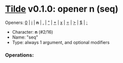 
# [Tilde](./README.md) v0.1.0: opener n (seq)

Openers: [0](./num.md) | [i](./inp.md) | **n** | [.](./more.md) | ["](./str.md) | [+](./plus.md) | [x](./x.md) | [=](./eq.md) | [>](./gt.md) | [$](./var.md) | [:](./forall.md)

* Character: **n** (#2/16)
* Name: "seq"
* Type: always 1 argument, and optional modifiers

### Operations:

